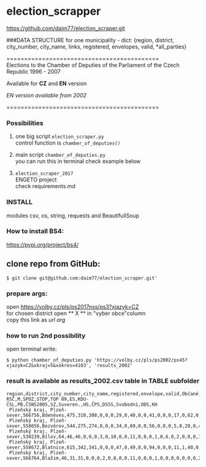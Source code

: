 # election_scrapper
https://github.com/daim77/election_scraper.git

###DATA STRUCTURE
for one municipality - dict:
{region, district, city_number, city_name, links,
registered, envelopes, valid, *all_parties}

===========================================  
Elections to the Chamber of Deputies of the Parliament of the Czech Republic
1996 - 2007

Available for **CZ** and **EN** version

_EN version available from 2002_

===========================================

### Possibilities
1. one big script `election_scraper.py`  
   control function is `chamber_of_deputies()`
2. main script `chamber_of_deputies.py`  
   you can run this in terminal
   check example below
   
3. `election_scraper_2017`  
    ENGETO project  
   check requirements.md
   
### INSTALL

modules csv, os, string, requests and BeautifullSoup

### How to install BS4:
  https://pypi.org/project/bs4/

## clone repo from GitHub:

```
$ git clone git@github.com:daim77/election_scraper.git'
```

### prepare args:
  open https://volby.cz/pls/ps2017nss/ps3?xjazyk=CZ \
  for chosen district open ** X ** in "vyber obce"column\
  copy this link as *url arg*

### how to run 2nd possibility
open terminal
write:  
```
$ python chamber_of_deputies.py 'https://volby.cz/pls/ps2002/ps45?xjazyk=CZ&xkraj=5&xokres=4103', 'results_2002'
```

### result is available as results_2002.csv table in TABLE subfolder
```
region,district,city_number,city_name,registered,envelope,valid,Občané,LIB,JežíšPán,VV,KONS,KSČM,"""KČ""",ČSNS,ČSSD,NP,SPR-RSČ,M,SPOZ,STOP,TOP 09,ES,KDU-ČSL,PB,ČSNS2005,SZ,Suveren.,HS,ČPS,DSSS,Svobodní,ODS,KH
 Plzeňský kraj, Plzeň-sever,566756,Bdeněves,475,310,308,0,0,0,29,0,40,0,0,41,0,0,0,17,0,62,0,7,0,0,4,21,0,1,9,1,76,0
 Plzeňský kraj, Plzeň-sever,558656,Bezvěrov,544,275,274,0,0,0,34,0,69,0,0,56,0,0,0,5,0,20,0,4,1,0,1,20,0,6,5,3,50,0
 Plzeňský kraj, Plzeň-sever,530239,Bílov,64,46,46,0,0,0,3,0,10,0,0,11,0,0,0,1,0,6,0,2,0,0,0,1,0,1,0,1,10,0
 Plzeňský kraj, Plzeň-sever,558672,Blatnice,615,342,341,0,0,0,47,0,49,0,0,94,0,0,0,11,1,40,0,5,2,1,1,8,0,8,6,3,65,0
 Plzeňský kraj, Plzeň-sever,566764,Blažim,46,31,31,0,0,0,2,0,8,0,0,11,0,0,0,1,0,0,0,0,0,0,0,2,0,1,0,0,6,0
```
